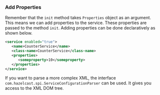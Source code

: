 


### Add Properties

Remember that the `init` method takes `Properties` object as an argument. This means we can add properties to the service. These properties are passed to the method `init`. Adding properties can be done declaratively as shown below.

```xml
<service enabled="true">
   <name>CounterService</name>
   <class-name>CounterService</class-name>
   <properties> 
      <someproperty>10</someproperty>
   </properties>
</service>
```

If you want to parse a more complex XML, the interface `com.hazelcast.spi.ServiceConfigurationParser` can be used. It gives you access to the XML DOM tree.

